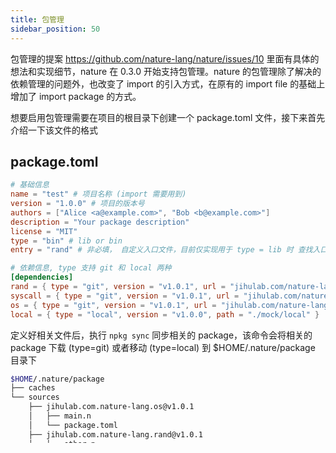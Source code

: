 ```yaml
---
title: 包管理
sidebar_position: 50
---
```


包管理的提案 https://github.com/nature-lang/nature/issues/10 里面有具体的想法和实现细节，nature 在 0.3.0 开始支持包管理。nature 的包管理除了解决的依赖管理的问题外，也改变了 import 的引入方式，在原有的 import file 的基础上增加了 import package 的方式。

想要启用包管理需要在项目的根目录下创建一个 package.toml 文件，接下来首先介绍一下该文件的格式

## package.toml

```toml
# 基础信息
name = "test" # 项目名称 (import 需要用到)
version = "1.0.0" # 项目的版本号
authors = ["Alice <a@example.com>", "Bob <b@example.com>"]
description = "Your package description"
license = "MIT"
type = "bin" # lib or bin
entry = "rand" # 非必填， 自定义入口文件，目前仅实现用于 type = lib 时 查找入口文件，默认值为 main

# 依赖信息, type 支持 git 和 local 两种
[dependencies]
rand = { type = "git", version = "v1.0.1", url = "jihulab.com/nature-lang/rand" }
syscall = { type = "git", version = "v1.0.1", url = "jihulab.com/nature-lang/syscall" }
os = { type = "git", version = "v1.0.1", url = "jihulab.com/nature-lang/os" }
local = { type = "local", version = "v1.0.0", path = "./mock/local" }
```

定义好相关文件后，执行 `npkg sync` 同步相关的 package，该命令会将相关的 package 下载 (type=git) 或者移动 (type=local) 到 $HOME/.nature/package 目录下

```bash
$HOME/.nature/package
├── caches
└── sources
    ├── jihulab.com.nature-lang.os@v1.0.1
    │   ├── main.n
    │   └── package.toml
    ├── jihulab.com.nature-lang.rand@v1.0.1
    │   ├── other.n
    │   ├── package.toml
    │   ├── rand.n
    │   └── utils
    │       ├── pool.n
    │       ├── seed.n
    │       └── seed.sub.n
    ├── jihulab.com.nature-lang.syscall@v1.0.1
    │   ├── main.n
    │   └── package.toml
    └── local@v1.0.0
        ├── main.linux_amd64.n
        ├── main.linux.n
        ├── main.n
        └── package.toml

7 directories, 14 files
```

> ❗️ 必须在 package.toml 所在目录执行 npkg sync 才能进行包管理的同步， 同理 nature build 也需要在项目根目录下执行才能找到 package.toml 文件！！！

## import package

现在就可以通过 import 引入相关的 dep package 了

```nature
import rand // 当直接引入包名时相当于引入了 rand.main module
import rand.utils.seed // 引入了 rand@v1.0.1/utils/seed.n

int res = rand.dump()
rand.seed.dump()
```

对于语法 import rand， nature 会进行三个维度去查找 package，首先判断是否为当前 package name，通过 package.toml 的 name 字段判断，然后是判断是否为 package.toml 中定义的 dependencies key。 最后再判断是否为 std 标准库中的 package。

默认情况下使用 import 的最后一级做为 use 名称， 比如示例中 seed.dump()，可以通过 as 自定义名称，`import rand.utils.seed as custom` 。

再详细说明一下 import package 寻找 module 的方式。当直接 import rand 时，rang 就是 package 的名称，通过上面的三个维度确定 package 根目录后，开始进行具体 module 文件的查找，而 import rand 实际上是 import rand.main 的缩写。

假设 rand 的根目录是 `/root/.nature/package/sources/rand`

`import rand` 查找 `/root/.nature/package/sources/rand/main.n` module, 可以通过 package.toml 配置

`import rand.other` 查找 `/root/.nature/package/sources/rand/other.n` module 如果找不到则会继续查找 `/root/.nature/package/sources/rand/other/main.n` module

`import rand.utils.seed` 查找 `/root/.nature/package/sources/rand/utils/seed.n` module，如果找不到则会继续查找 `/root/.nature/package/sources/rand/utils/seed/main.n` module

在模块一章中，我们说过 `import 'file.n'` 的方式是无法 import 上一级目录中的文件的，有了包管理后，我们可以将当前项目视为一个 package (必须定义 package.toml)， 比如我们的项目名称是 test, 那么通过 `import test.dir1.dir2.module` 的方式，我们就可以到达当前项目中的任意文件。

那如果当前项目的 package name 和 dep package name 名称冲突或者依赖同一个 package 的不同版本时怎么办? 此时可以通过调整 dep package key 来自定义 import 的名称

```toml
rand = { type = "git", version = "v1.0", url = "jihulab.com/nature-lang/rand" }
rand2 = { type = "git", version = "v2.0", url = "jihulab.com/nature-lang/rand" }
```

使用上 `import rand2` 和 `import rand` 进行区分即可。

## cross build

交叉编译的一个常见的场景是，比如 syscall.n 这个 module 在 linux 和 darwin 系统下存在不同的系统调用，需要不同的实现，此时可以通过文件名称进行区分，区分粒度主要是 os + arch 两个维度。import 查找文件时会按照优先级进行查找。比如当前编译的 os = linux，arch = amd64，查找顺序是 syscall.linux_amd64.n -> syscall.linux.n -> syscall.n。

`import 'syscall.n'` 的方式无法使用该交叉编译模式，仅仅 import package.module 时才能够使用 cross build。

目前支持的 os: linux

目前支持的 arch: amd64
